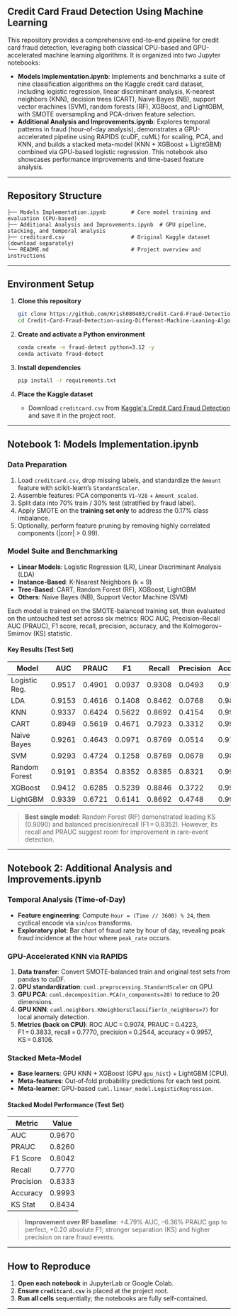 ## Credit Card Fraud Detection Using Machine Learning

This repository provides a comprehensive end-to-end pipeline for credit card fraud detection, leveraging both classical CPU-based and GPU-accelerated machine learning algorithms. It is organized into two Jupyter notebooks:

- **Models Implementation.ipynb**: Implements and benchmarks a suite of nine classification algorithms on the Kaggle credit card dataset, including logistic regression, linear discriminant analysis, K-nearest neighbors (KNN), decision trees (CART), Naive Bayes (NB), support vector machines (SVM), random forests (RF), XGBoost, and LightGBM, with SMOTE oversampling and PCA-driven feature selection.
- **Additional Analysis and Improvements.ipynb**: Explores temporal patterns in fraud (hour-of-day analysis), demonstrates a GPU-accelerated pipeline using RAPIDS (cuDF, cuML) for scaling, PCA, and KNN, and builds a stacked meta-model (KNN + XGBoost + LightGBM) combined via GPU-based logistic regression. This notebook also showcases performance improvements and time-based feature analysis.

---

## Repository Structure
```
├── Models Implementation.ipynb        # Core model training and evaluation (CPU-based)
├── Additional Analysis and Improvements.ipynb  # GPU pipeline, stacking, and temporal analysis
├── creditcard.csv                     # Original Kaggle dataset (download separately)
└── README.md                          # Project overview and instructions
```

---

## Environment Setup

1. **Clone this repository**
   ```bash
   git clone https://github.com/Krish080403/Credit-Card-Fraud-Detection-using-Different-Machine-Leaning-Algorithms.git
   cd Credit-Card-Fraud-Detection-using-Different-Machine-Leaning-Algorithms
   ```

2. **Create and activate a Python environment**
   ```bash
   conda create -n fraud-detect python=3.12 -y
   conda activate fraud-detect
   ```

3. **Install dependencies**
   ```bash
   pip install -r requirements.txt
   ```

4. **Place the Kaggle dataset**
   - Download `creditcard.csv` from [Kaggle's Credit Card Fraud Detection](https://www.kaggle.com/mlg-ulb/creditcardfraud) and save it in the project root.

---

## Notebook 1: Models Implementation.ipynb

### Data Preparation
1. Load `creditcard.csv`, drop missing labels, and standardize the `Amount` feature with scikit-learn’s `StandardScaler`.
2. Assemble features: PCA components `V1–V28` + `Amount_scaled`.
3. Split data into 70% train / 30% test (stratified by fraud label).
4. Apply SMOTE on the **training set only** to address the 0.17% class imbalance.
5. Optionally, perform feature pruning by removing highly correlated components (|corr| > 0.99).

### Model Suite and Benchmarking
- **Linear Models**: Logistic Regression (LR), Linear Discriminant Analysis (LDA)
- **Instance-Based**: K-Nearest Neighbors (k = 9)
- **Tree-Based**: CART, Random Forest (RF), XGBoost, LightGBM
- **Others**: Naive Bayes (NB), Support Vector Machine (SVM)

Each model is trained on the SMOTE-balanced training set, then evaluated on the untouched test set across six metrics: ROC AUC, Precision–Recall AUC (PRAUC), F1 score, recall, precision, accuracy, and the Kolmogorov–Smirnov (KS) statistic.

#### Key Results (Test Set)
| Model            | AUC   | PRAUC | F1     | Recall | Precision | Accuracy | KS     |
|------------------|-------|-------|--------|--------|-----------|----------|--------|
| Logistic Reg.    | 0.9517| 0.4901| 0.0937 | 0.9308 | 0.0493    | 0.9726   | 0.9090 |
| LDA              | 0.9153| 0.4616| 0.1408 | 0.8462 | 0.0768    | 0.9843   | 0.9090 |
| KNN              | 0.9337| 0.6424| 0.5622 | 0.8692 | 0.4154    | 0.9979   | 0.9090 |
| CART             | 0.8949| 0.5619| 0.4671 | 0.7923 | 0.3312    | 0.9972   | 0.9090 |
| Naive Bayes      | 0.9261| 0.4643| 0.0971 | 0.8769 | 0.0514    | 0.9752   | 0.9090 |
| SVM              | 0.9293| 0.4724| 0.1258 | 0.8769 | 0.0678    | 0.9815   | 0.9090 |
| Random Forest    | 0.9191| 0.8354| 0.8352 | 0.8385 | 0.8321    | 0.9995   | 0.9090 |
| XGBoost          | 0.9412| 0.6285| 0.5239 | 0.8846 | 0.3722    | 0.9976   | 0.9090 |
| LightGBM         | 0.9339| 0.6721| 0.6141 | 0.8692 | 0.4748    | 0.9983   | 0.9090 |

> **Best single model**: Random Forest (RF) demonstrated leading KS (0.9090) and balanced precision/recall (F1 = 0.8352). However, its recall and PRAUC suggest room for improvement in rare-event detection.

---

## Notebook 2: Additional Analysis and Improvements.ipynb

### Temporal Analysis (Time-of-Day)
- **Feature engineering**: Compute `Hour = (Time // 3600) % 24`, then cyclical encode via `sin`/`cos` transforms.
- **Exploratory plot**: Bar chart of fraud rate by hour of day, revealing peak fraud incidence at the hour where `peak_rate` occurs.

### GPU-Accelerated KNN via RAPIDS
1. **Data transfer**: Convert SMOTE-balanced train and original test sets from pandas to cuDF.
2. **GPU standardization**: `cuml.preprocessing.StandardScaler` on GPU.
3. **GPU PCA**: `cuml.decomposition.PCA(n_components=20)` to reduce to 20 dimensions.
4. **GPU KNN**: `cuml.neighbors.KNeighborsClassifier(n_neighbors=7)` for local anomaly detection.
5. **Metrics (back on CPU)**: ROC AUC = 0.9074, PRAUC = 0.4223, F1 = 0.3833, recall = 0.7770, precision = 0.2544, accuracy = 0.9957, KS = 0.8106.

### Stacked Meta‑Model
- **Base learners**: GPU KNN + XGBoost (GPU `gpu_hist`) + LightGBM (CPU).
- **Meta‑features**: Out‑of‑fold probability predictions for each test point.
- **Meta‑learner**: GPU-based `cuml.linear_model.LogisticRegression`.

#### Stacked Model Performance (Test Set)
| Metric    | Value  |
|-----------|--------|
| AUC       | 0.9670 |
| PRAUC     | 0.8260 |
| F1 Score  | 0.8042 |
| Recall    | 0.7770 |
| Precision | 0.8333 |
| Accuracy  | 0.9993 |
| KS Stat   | 0.8434 |

> **Improvement over RF baseline**: +4.79% AUC, –6.36% PRAUC gap to perfect, +0.20 absolute F1; stronger separation (KS) and higher precision on rare fraud events.

---

## How to Reproduce
1. **Open each notebook** in JupyterLab or Google Colab.
2. **Ensure `creditcard.csv`** is placed at the project root.
3. **Run all cells** sequentially; the notebooks are fully self-contained.

---



